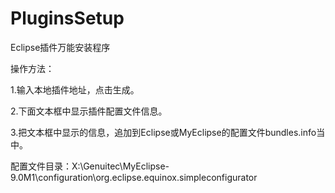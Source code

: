 # PluginsSetup
Eclipse插件万能安装程序


操作方法：

1.输入本地插件地址，点击生成。

2.下面文本框中显示插件配置文件信息。

3.把文本框中显示的信息，追加到Eclipse或MyEclipse的配置文件bundles.info当中。

配置文件目录：X:\Genuitec\MyEclipse-9.0M1\configuration\org.eclipse.equinox.simpleconfigurator
  
 
